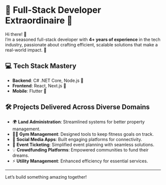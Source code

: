 # 🌟 Full-Stack Developer Extraordinaire 🌟  

Hi there! 👋  
I’m a seasoned full-stack developer with **4+ years of experience** in the tech industry, passionate about crafting efficient, scalable solutions that make a real-world impact. 🚀  

## 💻 Tech Stack Mastery  
- **Backend**: C# .NET Core, Node.js 🔧  
- **Frontend**: React, Next.js 🎨  
- **Mobile**: Flutter 📱  

## 🛠️ Projects Delivered Across Diverse Domains  
- 🌍 **Land Administration**: Streamlined systems for better property management.  
- 🏋️‍♂️ **Gym Management**: Designed tools to keep fitness goals on track.  
- 💬 **Social Media Apps**: Built engaging platforms for connectivity.  
- 🎫 **Event Ticketing**: Simplified event planning with seamless solutions.  
- 💡 **Crowdfunding Platforms**: Empowered communities to fund their dreams.  
- ⚡ **Utility Management**: Enhanced efficiency for essential services.  

---
Let’s build something amazing together!

